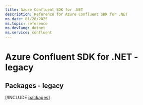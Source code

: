 ```yaml
---
title: Azure Confluent SDK for .NET
description: Reference for Azure Confluent SDK for .NET
ms.date: 01/28/2025
ms.topic: reference
ms.devlang: dotnet
ms.service: confluent
---
```

# Azure Confluent SDK for .NET - legacy
## Packages - legacy
[!INCLUDE [packages](confluent-index.md)]